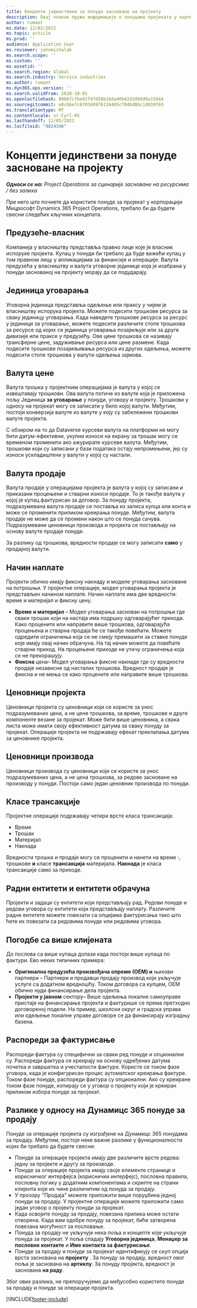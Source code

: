 ```yaml
---
title: Концепти јединствени за понуде засноване на пројекту
description: Овај чланак пружа информације о понудама пројеката у корпорацији Мицрософт Dynamics 365 Project Operations.
author: rumant
ms.date: 12/02/2022
ms.topic: article
ms.prod: ''
audience: Application User
ms.reviewer: johnmichalak
ms.search.scope: ''
ms.custom: ''
ms.assetid: ''
ms.search.region: Global
ms.search.industry: Service industries
ms.author: rumant
ms.dyn365.ops.version: ''
ms.search.validFrom: 2020-10-01
ms.openlocfilehash: 89867cfbe92f47d58b16da40b62d3d9dd6a15b64
ms.sourcegitcommit: e0cbbe7c6f03d4978134405cf04bd8bc1d019f65
ms.translationtype: MT
ms.contentlocale: sr-Cyrl-RS
ms.lasthandoff: 12/05/2022
ms.locfileid: "9824346"
---
```

# <a name="concepts-unique-to-project-based-quotes"></a>Концепти јединствени за понуде засноване на пројекту

_**Односи се на:** Project Operations за сценарије засноване на ресурсима / без залиха_

Пре него што почнете да користите понуде за пројекат у корпорацији Мицрософт  Dynamics 365 Project Operations, требало би да будете свесни следећих кључних концепата.

## <a name="owning-company"></a>Предузеће-власник

Компанија у власништву представља правно лице које је власник испоруке пројекта. Купац у понуди би требало да буде важећи купац у том правном лицу у апликацијама за финансије и операције. Валута предузећа у власништву и валута уговорне јединице која је изабрана у понуди заснованој на пројекту морају да се подударају.

## <a name="contracting-unit"></a>Јединица уговарања

Уговорна јединица представља одељење или праксу у чијем је власништву испорука пројекта. Можете подесити трошкове ресурса за сваку јединицу уговарања. Када наведете трошкове ресурса за ресурс у јединици за уговарање, можете подесити различите стопе трошкова за ресурсе од којих се јединица уговарања позајмљује или за друге дивизије или праксе у предузећу. Ове цене трошкова се називају трансферне цене, задуживање ресурса или цене размене. Када подесите трошкове позајмљивања ресурса из других одељења, можете подесити стопе трошкова у валути одељења зајмова.

## <a name="cost-currency"></a>Валута цене

Валута трошка у пројектним операцијама је валута у којој се извештавају трошкови. Ова валута потиче из валуте која је приложена пољу Јединица  **за уговарање**  у понуди, уговору и пројекту. Трошкови у односу на пројекат могу се записати у било којој валути. Међутим, постоји конверзија валуте из валуте у коју су забележени трошкови валуте пројекта.

С обзиром на то да  Dataverse  курсеви валута на платформи не могу бити датум-ефективни, укупни износи на екрану за трошак могу се временом променити ако ажурирате курсеве валута. Међутим, трошкови који су записани у бази података остају непромењени, јер су износи ускладиштени у валути у којој су настали.

## <a name="sales-currency"></a>Валута продаје

Валута продаје у операцијама пројекта је валута у којој су записани и приказани процењени и стварни износи продаје. То је такође валута у којој је купац фактурисан за договор. За понуду пројекта, подразумевана валута продаје се поставља из записа купца или конта и може се променити приликом креирања понуде. Међутим, валута продаје не може да се промени након што се понуда сачува. Подразумевани ценовници производа и пројекта се постављају на основу валуте продаје понуде.

За разлику од трошкова, вредности продаје се могу записати  **само**  у продајној валути.

## <a name="billing-method"></a>Начин наплате

Пројекти обично имају фиксну накнаду и моделе уговарања засноване на потрошњи. У пројектне операције, модел уговарања пројекта је представљен начином наплате. Начин наплате има две вредности: време и материјал и фиксну цену.

- **Време и материјал**  – Модел уговарања заснован на потрошњи где сваки трошак који на настаја има подршку одговарајућег прихода. Како процените или направите више трошкова, одговарајућа процењена и стварна продаја ће се такође повећати. Можете одредити ограничења која се не смеју премашити за ставке понуде које имају овај начин обрачуна. На тај начин можете да повећате стварни приход. На процењене приходе не утичу ограничења која се не прекорашују.
- **Фиксна**  цена– Модел уговарања фиксне накнаде где су вредности продаје независне од насталих трошкова. Вредност продаје је фиксна и не мења се како процените или направите више трошкова.

## <a name="project-price-lists"></a>Ценовници пројекта

Ценовници пројекта су ценовници који се користе за унос подразумеваних цена, а не цене трошкова, за време, трошкове и друге компоненте везане за пројекат. Може бити више ценовника, а свака листа може имати своју ефективност датума за сваку понуду за пројекат. Операције пројекта не подржавају ефекат преклапања датума за ценовнике пројекта.

## <a name="product-price-lists"></a>Ценовници производа

Ценовници производа су ценовници који се користе за унос подразумеваних цена, а не цена трошкова, за редове засноване на производу у понуди. Постоји само један ценовник производа по понуди.

## <a name="transaction-classes"></a>Класе трансакције

Пројектне операције подржавају четири врсте класа трансакција:

- Време
- Трошак
- Материјал
- Накнада

Вредности трошка и продаје могу се проценити и нанети на време  **·**, трошкове  **и** класе  **трансакција**  материјала. **Накнада**  је класа трансакције само за приходе.

## <a name="work-entities-and-billing-entities"></a>Радни ентитети и ентитети обрачуна

Пројекти и задаци су ентитети који представљају рад. Редови понуде и редови уговора су ентитети који представљају наплату. Различите радне ентитете можете повезати са опцијама фактурисања тако што ћете их повезати са редовима понуде или редовима уговора.

## <a name="multi-customer-deals"></a>Погодбе са више клијената

До послова са више купаца долази када постоји више купаца по фактури. Ево неких типичних примера:

- **Оригинална предузећа произвођача опреме (ОЕМ) и**  њихови партнери – Партнери и продавци продају производ који укључује услуге са додатном вредношћу. Током договора са купцем, ОЕМ обично нуди финансирање дела пројекта.
- **Пројекти у јавном**  сектору– Више одељења локалне самоуправе пристаје на финансирање пројекта и фактурише се према претходно договореној подели. На пример, школски округ и градска управа или одељење локалне управе договоре се да финансирају изградњу базена.

## <a name="invoice-schedules"></a>Распореди за фактурисање

Распореди фактура су специфични за сваки ред понуде и опционални су. Распореди фактура се креирају на основу одређених датума почетка и завршетка и учесталости фактуре. Користе се током фазе уговора, када је конфигурисан процес аутоматског креирања фактуре. Током фазе понуде, распореди фактура су опционални. Ако су креиране током фазе понуде, копирају се у уговор о пројекту који је креиран приликом избора понуде за пројекат.

## <a name="differences-from-dynamics-365-sales-quotes"></a>Разлике у односу на Дyнамицс 365 понуде за продају

Понуде за операције пројекта су изграђене на Дyнамицс 365 понудама за продају. Међутим, постоје неке важне разлике у функционалности којих би требало да будете свесни:

- Понуде за операције пројекта имају две различите врсте редова: једну за пројекте и другу за производе.
- Понуде за операције пројекта имају своје елементе странице и корисничког интерфејса (кориснички интерфејс), пословна правила, пословну логику у додатним компонентама и скрипте на страни клијента које их чине различитим од понуда за продају.
- У прозору "Продаја" можете приложити више поруџбина једној понуди за продају. У пројектне операције можете приложити само један уговор о пројекту понуди за пројекат.
- Када освојите понуду за продају, повезана прилика може остати отворена. Када вам одобре понуду за пројекат, биће затворена повезана могућност за пословање.
- Понуда за продају не укључује нека поља и концепте које укључује понуда за пројекат. У поља спадају **Уговорна јединица**, **Менаџер за пословне контакте** и **Име контакта за фактурисање**.
- Понуде за продају и понуде за пројекат идентификују се скуп опција врста заснована на **пројекту** . За понуду за продају, вредност овог поља је заснована на  **артиклу**. За понуду пројекта, вредност је заснована  **на раду**.

Због ових разлика, не препоручујемо да међусобно користите понуде за продају и понуде за операције пројекта.

[!INCLUDE[footer-include](../includes/footer-banner.md)]
